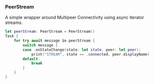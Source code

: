 ### PeerStream

A simple wrapper around Multipeer Connectivity using async iterator streams.

```swift
let peerStream: PeerStream = PeerStream()
Task {
    for try await message in peerStream {
        switch message {
        case .onStateChange(state: let state, peer: let peer):
            print("STREAM", state == .connected, peer.displayName)
        default:
            break
        }
    }
}
```
